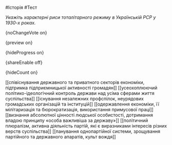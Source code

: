 #Історія #Тест

*Укажіть характерні риси тоталітарного режиму в Українській РСР у 1930-х роках.*

{noChangeVote on}

{preview on}

{hideProgress on}

{shareEnable off}

{hideCount on}

[[співіснування державного та приватного секторів економіки, підтримка підприємницької активності громадян]]
[[усеохоплюючий політико-ідеологічний контроль держави над усіма сферами життя суспільства]]
[[існування незалежних профспілок, неурядових громадських організацій та інституцій]]
[[одержавлення економіки, її мілітаризація та бюрократизація, використання примусової праці]]
[[визнання абсолютної цінності людської особистості, дотримання владою принципу «особа важливіша за державу»]]
[[політичний плюралізм, активна діяльність партій, які є виразниками інтересів різних верств суспільства]]
[[панування однопартійної системи, зрощування партійного та державного апаратів, культ вождя]]
